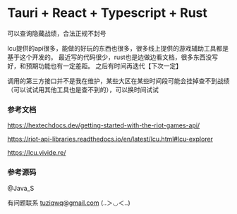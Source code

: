 # Tauri + React + Typescript + Rust

可以查询隐藏战绩，合法正规不封号

lcu提供的api很多，能做的好玩的东西也很多，很多线上提供的游戏辅助工具都是基于这个开发的。
最近写的代码很少，rust也是边做边看文档，很多东西没写好，和预期功能也有一定差距。
之后有时间再迭代【下次一定】


调用的第三方接口并不是我在维护，某些大区在某些时间段可能会挂掉查不到战绩（可以试试用其他工具也是查不到的），可以换时间试试




### 参考文档
https://hextechdocs.dev/getting-started-with-the-riot-games-api/

https://riot-api-libraries.readthedocs.io/en/latest/lcu.html#lcu-explorer

https://lcu.vivide.re/

### 参考源码
@Java_S 

有问题联系 tuziqwq@gmail.com (..＞◡＜..)



